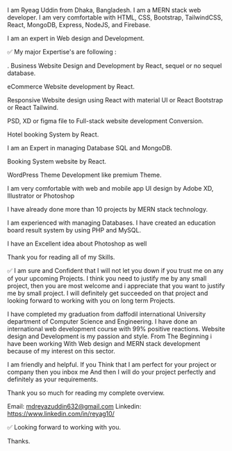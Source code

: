 I am Ryeag Uddin from Dhaka, Bangladesh. I am a MERN stack web developer. I am very comfortable with HTML, CSS, Bootstrap, TailwindCSS, React, MongoDB, Express, NodeJS, and Firebase.

I am an expert in Web design and Development.

✅ My major Expertise's are following :

. Business Website Design and Development by React, sequel or no sequel database.

eCommerce Website development by React.

Responsive Website design using React with material UI or React Bootstrap or React Tailwind.

PSD, XD or figma file to Full-stack website development Conversion.

Hotel booking System by React.

I am an Expert in managing Database SQL and MongoDB.

Booking System website by React.

WordPress Theme Development like premium Theme.

I am very comfortable with web and mobile app UI design by Adobe XD, Illustrator or Photoshop

I have already done more than 10 projects by MERN stack technology.

I am experienced with managing Databases. I have created an education board result system by using PHP and MySQL.

I have an Excellent idea about Photoshop as well

Thank you for reading all of my Skills.

✅ I am sure and Confident that I will not let you down if you trust me on any of your upcoming Projects. I think you need to justify me by any small project, then you are most welcome and i appreciate that you want to justify me by small project. I will definitely get succeeded on that project and looking forward to working with you on long term Projects.

I have completed my graduation from daffodil international University department of Computer Science and Engineering. I have done an international web development course with 99% positive reactions. Website design and Development is my passion and style. From The Beginning i have been working With Web design and MERN stack development because of my interest on this sector.

I am friendly and helpful. If you Think that I am perfect for your project or company then you inbox me And then I will do your project perfectly and definitely as your requirements.

Thank you so much for reading my complete overview.

Email: mdreyazuddin632@gmail.com Linkedin: https://www.linkedin.com/in/reyag10/

✅ Looking forward to working with you.

Thanks.
